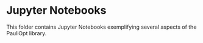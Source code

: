 # Jupyter Notebooks

This folder contains Jupyter Notebooks exemplifying several aspects of the PauliOpt library.
